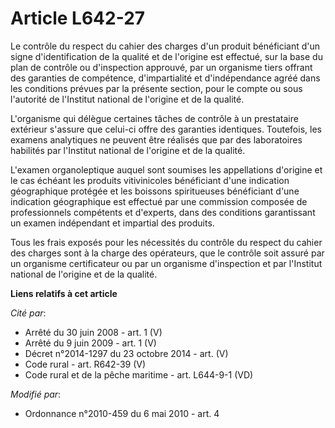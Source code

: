 # Article L642-27

Le contrôle du respect du cahier des charges d'un produit bénéficiant d'un signe d'identification de la qualité et de
l'origine est effectué, sur la base du plan de contrôle ou d'inspection approuvé, par un organisme tiers offrant des
garanties de compétence, d'impartialité et d'indépendance agréé dans les conditions prévues par la présente section, pour le
compte ou sous l'autorité de l'Institut national de l'origine et de la qualité.

L'organisme qui délègue certaines tâches de contrôle à un prestataire extérieur s'assure que celui-ci offre des garanties
identiques. Toutefois, les examens analytiques ne peuvent être réalisés que par des laboratoires habilités par l'Institut
national de l'origine et de la qualité.

L'examen organoleptique auquel sont soumises les appellations d'origine et le cas échéant les produits vitivinicoles
bénéficiant d'une indication géographique protégée et les boissons spiritueuses bénéficiant d'une indication géographique est
effectué par une commission composée de professionnels compétents et d'experts, dans des conditions garantissant un examen
indépendant et impartial des produits.

Tous les frais exposés pour les nécessités du contrôle du respect du cahier des charges sont à la charge des opérateurs, que
le contrôle soit assuré par un organisme certificateur ou par un organisme d'inspection et par l'Institut national de
l'origine et de la qualité.

**Liens relatifs à cet article**

_Cité par_:

  - Arrêté du 30 juin 2008 - art. 1 (V)
  - Arrêté du 9 juin 2009 - art. 1 (V)
  - Décret n°2014-1297 du 23 octobre 2014 - art. (V)
  - Code rural - art. R642-39 (V)
  - Code rural et de la pêche maritime - art. L644-9-1 (VD)

_Modifié par_:

  - Ordonnance n°2010-459 du 6 mai 2010 - art. 4
